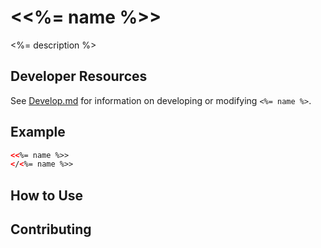 # \<<%= name %>\>

<%= description %>

## Developer Resources
See [Develop.md](./Develop.md) for information on developing or modifying `<%= name %>`.

## Example
<!---
```
<custom-element-demo>
  <template>
    <script src="../webcomponentsjs/webcomponents-lite.js"></script>
    <link rel="import" href="<%= name %>.html">
    <style>
      <%= name %> {
        max-width: 400px;
        margin: auto;
      }
    </style>
    <next-code-block></next-code-block>
  </template>
</custom-element-demo>
```
-->
```html
<<%= name %>>
</<%= name %>>
```
## How to Use

## Contributing

